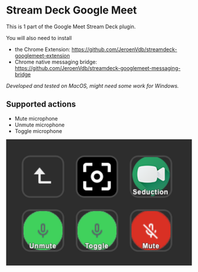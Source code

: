 # Stream Deck Google Meet

This is 1 part of the Google Meet Stream Deck plugin. 

You will also need to install 
- the Chrome Extension: https://github.com/JeroenVdb/streamdeck-googlemeet-extension
- Chrome native messaging bridge: https://github.com/JeroenVdb/streamdeck-googlemeet-messaging-bridge

_Developed and tested on MacOS, might need some work for Windows._

## Supported actions

- Mute microphone
- Unmute microphone
- Toggle microphone

![Example image of the actions](example.png)
